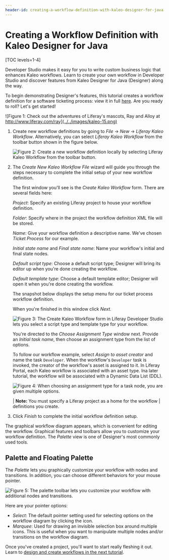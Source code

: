 ```yaml
---
header-id: creating-a-workflow-definition-with-kaleo-designer-for-java
---
```


# Creating a Workflow Definition with Kaleo Designer for Java

[TOC levels=1-4]

Developer Studio makes it easy for you to write custom business logic that
enhances Kaleo workflows. Learn to create your own workflow in Developer Studio
and discover features from Kaleo Designer for Java (Designer) along the way.

To begin demonstrating Designer's features, this tutorial creates a workflow
definition for a software ticketing process: view it in full
[here](https://www.github.com/liferay/liferay-docs/blob/6.2.x/develop/tutorials/code/workflow-defs/ticket-process.xml).
Are you ready to roll? Let's get started! 


![Figure 1: Check out the adventures of Liferay's mascots, Ray and Alloy at http://www.liferay.com/ray](../../images/kaleo-15.png)

1.  Create new workflow definitions by going to *File* &rarr; *New* &rarr;
    *Liferay Kaleo Workflow*. Alternatively, you can select *Liferay Kaleo
    Workflow* from the toolbar button shown in the figure below. 

    ![Figure 2: Create a new workflow definition locally by selecting *Liferay Kaleo Workflow* from the toolbar button.](../../images/kaleo-3.png)

2.  The *Create New Kaleo Workflow File* wizard will guide you through the steps
    necessary to complete the initial setup of your new workflow definition. 

    The first window you'll see is the *Create Kaleo Workflow* form. There are
    several fields here:  

    *Project*: Specify an existing Liferay project to house your workflow
    definition.  

    *Folder*: Specify where in the project the workflow definition XML file will
    be stored.

    *Name*: Give your workflow definition a descriptive name. We've chosen
    *Ticket Process* for our example. 

    *Initial state name* and *Final state name*: Name your workflow's initial
    and final state nodes.

    *Default script type*: Choose a default script type; Designer will bring
    its editor up when you're done creating the workflow.

    *Default template type*: Choose a default template editor; Designer will
    open it when you're done creating the workflow. 

    The snapshot below displays the setup menu for our
    ticket process workflow definition.

    When you're finished in this window click *Next*. 
    
    ![Figure 3: The Create Kaleo Workflow form in Liferay Developer Studio lets you select a script type and template type for your workflow.](../../images/kaleo-new-workflow-01.png)

    You're directed to the *Choose Assignment Type* window next.
    Provide an *Initial task name*, then choose an assignment type from the list
    of options.  
    
    To follow our workflow example, select *Assign to asset creator* and name
    the task `Developer`. When the workflow's `Developer` task is invoked, the
    creator of the workflow's asset is assigned to it. In Liferay Portal, each Kaleo
    workflow is associated with an asset type. Ina later tutorial, the workflow will
    be associated with a Dynamic Data List (DDL). 

    ![Figure 4: When choosing an assignment type for a task node, you are given multiple options.](../../images/kaleo-4.png)

    | **Note:** You must specify a Liferay project as a home for the workflow
    | definitions you create.

3.  Click *Finish* to complete the initial workflow definition setup. 

<!--This type of instruction, in step 2, with heirarchical steps actually looks
bad in my Markdown plugin for Jedit; very crammed -->

The graphical workflow diagram appears, which is convenient for editing the
workflow. Graphical features and toolbars allow you to customize your workflow
definition. The *Palette* view is one of Designer's most commonly used tools.

## Palette and Floating Palette

The *Palette* lets you graphically customize your workflow with nodes and
transitions. In addition, you can choose different behaviors for your mouse
pointer. 

![Figure 5: The palette toolbar lets you customize your workflow with additional nodes and transitions.](../../images/kaleo-6.png)

Here are your pointer options: 

- *Select*: The default pointer setting used for selecting options on the
  workflow diagram by clicking the icon. 
- *Marquee*: Used for drawing an invisible selection box around multiple icons.
  This is useful when you want to manipulate multiple nodes and/or transitions
  on the workflow diagram. 

Once you've created a project, you'll want to start really fleshing it out.
Learn to [design and create workflows in the next tutorial](/docs/6-2/tutorials/-/knowledge_base/t/designing-a-kaleo-workflow-definition).

<!-- ## Related Topics -->
